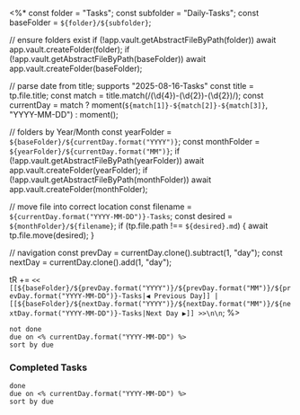 <%*
const folder = "Tasks";
const subfolder = "Daily-Tasks";
const baseFolder = `${folder}/${subfolder}`;

// ensure folders exist
if (!app.vault.getAbstractFileByPath(folder)) await app.vault.createFolder(folder);
if (!app.vault.getAbstractFileByPath(baseFolder)) await app.vault.createFolder(baseFolder);

// parse date from title; supports "2025-08-16-Tasks"
const title = tp.file.title;
const match = title.match(/(\d{4})-(\d{2})-(\d{2})/);
const currentDay = match
  ? moment(`${match[1]}-${match[2]}-${match[3]}`, "YYYY-MM-DD")
  : moment();

// folders by Year/Month
const yearFolder = `${baseFolder}/${currentDay.format("YYYY")}`;
const monthFolder = `${yearFolder}/${currentDay.format("MM")}`;
if (!app.vault.getAbstractFileByPath(yearFolder)) await app.vault.createFolder(yearFolder);
if (!app.vault.getAbstractFileByPath(monthFolder)) await app.vault.createFolder(monthFolder);

// move file into correct location
const filename = `${currentDay.format("YYYY-MM-DD")}-Tasks`;
const desired = `${monthFolder}/${filename}`;
if (tp.file.path !== `${desired}.md`) {
  await tp.file.move(desired);
}

// navigation
const prevDay = currentDay.clone().subtract(1, "day");
const nextDay = currentDay.clone().add(1, "day");

tR += `<< [[${baseFolder}/${prevDay.format("YYYY")}/${prevDay.format("MM")}/${prevDay.format("YYYY-MM-DD")}-Tasks|◀ Previous Day]] | [[${baseFolder}/${nextDay.format("YYYY")}/${nextDay.format("MM")}/${nextDay.format("YYYY-MM-DD")}-Tasks|Next Day ▶]] >>\n\n`;
%>

```tasks
not done 
due on <% currentDay.format("YYYY-MM-DD") %>
sort by due
```


### Completed  Tasks
```tasks
done 
due on <% currentDay.format("YYYY-MM-DD") %>
sort by due
```
